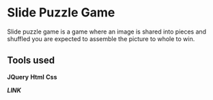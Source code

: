 # Slide Puzzle Game #

Slide puzzle game is a game where an image is shared into pieces and shuffled you are expected to assemble the picture to whole to win.

## Tools used ##
**JQuery**
**Html**
**Css**

***LINK***

